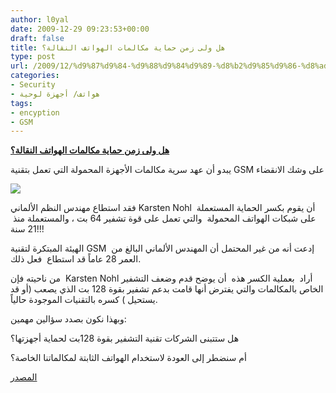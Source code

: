 ```yaml
---
author: l0yal
date: 2009-12-29 09:23:53+00:00
draft: false
title: هل ولى زمن حماية مكالمات الهواتف النقالة؟
type: post
url: /2009/12/%d9%87%d9%84-%d9%88%d9%84%d9%89-%d8%b2%d9%85%d9%86-%d8%ad%d9%85%d8%a7%d9%8a%d8%a9-%d9%85%d9%83%d8%a7%d9%84%d9%85%d8%a7%d8%aa-%d8%a7%d9%84%d9%87%d9%88%d8%a7%d8%aa%d9%81-%d8%a7%d9%84%d9%86%d9%82%d8%a7/
categories:
- Security
- هواتف/ أجهزة لوحية
tags:
- encyption
- GSM
---
```


[**هل ولى زمن حماية مكالمات الهواتف النقالة؟**](http://www.it-scoop.com/2009/12/%d9%87%d9%84-%d9%88%d9%84%d9%89-%d8%b2%d9%85%d9%86-%d8%ad%d9%85%d8%a7%d9%8a%d8%a9-%d9%85%d9%83%d8%a7%d9%84%d9%85%d8%a7%d8%aa-%d8%a7%d9%84%d9%87%d9%88%d8%a7%d8%aa%d9%81-%d8%a7%d9%84%d9%86%d9%82%d8%a7/)


يبدو أن عهد سرية مكالمات الأجهزة المحمولة التي تعمل بتقنية GSM على وشك الانقضاء

[![](http://www.it-scoop.com/wp-content/uploads/2009/12/cipheringnotprovided-240x300.jpg)
](http://www.it-scoop.com/2009/12/%d9%87%d9%84-%d9%88%d9%84%d9%89-%d8%b2%d9%85%d9%86-%d8%ad%d9%85%d8%a7%d9%8a%d8%a9-%d9%85%d9%83%d8%a7%d9%84%d9%85%d8%a7%d8%aa-%d8%a7%d9%84%d9%87%d9%88%d8%a7%d8%aa%d9%81-%d8%a7%d9%84%d9%86%d9%82%d8%a7/)

فقد استطاع مهندس النظم الألماني Karsten Nohl  أن يقوم بكسر الحماية المستعملة على شبكات الهواتف المحمولة  والتي تعمل على قوة تشفير 64 بت ، والمستعملة منذ  21 سنة!!!

الهيئة المبتكرة لتقنية GSM  إدعت أنه من غير المحتمل أن المهندس الألماني البالغ من العمر 28 عاماً قد استطاع  فعل ذلك.

من ناحيته فإن  Karsten Nohl أراد  بعملية الكسر هذه  أن يوضح قدم وضعف التشفير الخاص بالمكالمات والتي يفترض أنها قامت بدعم تشفير بقوة 128 بت الذي يصعب (أو قد يستحيل ) كسره بالتقنيات الموجودة حالياً.

وبهذا نكون بصدد سؤالين مهمين:

هل ستتبنى الشركات تقنية التشفير بقوة 128بت لحماية أجهزتها؟

أم سنضطر إلى العودة لاستخدام الهواتف الثابتة لمكالماتنا الخاصة؟

[المصدر](http://blogs.zdnet.com/BTL/?p=28942&tag=content;col1)
